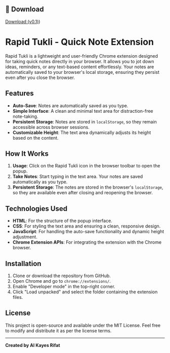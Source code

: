 ## 🔽 Download

[Download  (v0.1)](https://archive.org/download/rapid-tukli/Rapid%20Tukli.zip))


# Rapid Tukli - Quick Note Extension

Rapid Tukli is a lightweight and user-friendly Chrome extension designed for taking quick notes directly in your browser. It allows you to jot down ideas, reminders, or any text-based content effortlessly. Your notes are automatically saved to your browser's local storage, ensuring they persist even after you close the browser.

## Features
- **Auto-Save**: Notes are automatically saved as you type.
- **Simple Interface**: A clean and minimal text area for distraction-free note-taking.
- **Persistent Storage**: Notes are stored in `localStorage`, so they remain accessible across browser sessions.
- **Customizable Height**: The text area dynamically adjusts its height based on the content.

## How It Works

1. **Usage**: Click on the Rapid Tukli icon in the browser toolbar to open the popup.
2. **Take Notes**: Start typing in the text area. Your notes are saved automatically as you type.
3. **Persistent Storage**: The notes are stored in the browser's `localStorage`, so they are available even after closing and reopening the browser.

## Technologies Used
- **HTML**: For the structure of the popup interface.
- **CSS**: For styling the text area and ensuring a clean, responsive design.
- **JavaScript**: For handling the auto-save functionality and dynamic height adjustment.
- **Chrome Extension APIs**: For integrating the extension with the Chrome browser.

## Installation
1. Clone or download the repository from GitHub.
2. Open Chrome and go to `chrome://extensions/`.
3. Enable "Developer mode" in the top-right corner.
4. Click "Load unpacked" and select the folder containing the extension files.

## License
This project is open-source and available under the MIT License. Feel free to modify and distribute it as per the license terms.

---

**Created by Al Kayes Rifat**  
